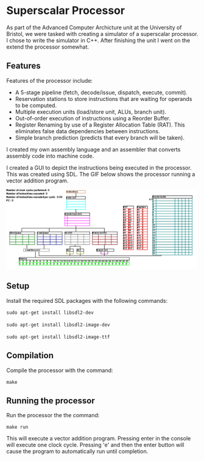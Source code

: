 # Superscalar Processor

As part of the Advanced Computer Archicture unit at the University of Bristol, we were tasked with creating a simulator of a superscalar processor. I chose to write the simulator in C++. After finishing the unit I went on the extend the processor somewhat.

## Features

Features of the processor include:

- A 5-stage pipeline (fetch, decode/issue, dispatch, execute, commit).
- Reservation stations to store instructions that are waiting for operands to be computed.
- Multiple execution units (load/store unit, ALUs, branch unit).
- Out-of-order execution of instructions using a Reorder Buffer.
- Register Renaming by use of a Register Allocation Table (RAT). This eliminates false data dependencies between instructions.
- Simple branch prediction (predicts that every branch will be taken).

I created my own assembly language and an assembler that converts assembly code into machine code.

I created a GUI to depict the instructions being executed in the processor. This was created using SDL. The GIF below shows the processor running a vector addition program.

![demo](./demo.gif "demo")

## Setup

Install the required SDL packages with the following commands:
```
sudo apt-get install libsdl2-dev

sudo apt-get install libsdl2-image-dev

sudo apt-get install libsdl2-image-ttf
```

## Compilation

Compile the processor with the command:
```
make
```

## Running the processor

Run the processor the the command:
```
make run
```
This will execute a vector addition program. Pressing enter in the console will execute one clock cycle. Pressing 'e' and then the enter button will cause the program to automatically run until completion.
